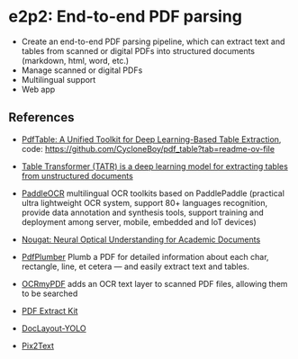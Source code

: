 # e2p2: End-to-end PDF parsing

- Create an end-to-end PDF parsing pipeline, which can extract text and tables from scanned or digital PDFs into structured documents (markdown, html, word, etc.)
- Manage scanned or digital PDFs
- Multilingual support
- Web app

## References

- [PdfTable: A Unified Toolkit for Deep Learning-Based Table Extraction](https://arxiv.org/abs/2409.05125), code: https://github.com/CycloneBoy/pdf_table?tab=readme-ov-file
- [Table Transformer (TATR) is a deep learning model for extracting tables from unstructured documents ](https://github.com/microsoft/table-transformer?tab=readme-ov-file)
- [PaddleOCR](https://github.com/PaddlePaddle/PaddleOCR) multilingual OCR toolkits based on PaddlePaddle (practical ultra lightweight OCR system, support 80+ languages recognition, provide data annotation and synthesis tools, support training and deployment among server, mobile, embedded and IoT devices)
- [Nougat: Neural Optical Understanding for Academic Documents](https://github.com/facebookresearch/nougat?tab=readme-ov-file)
- [PdfPlumber](https://github.com/jsvine/pdfplumber) Plumb a PDF for detailed information about each char, rectangle, line, et cetera — and easily extract text and tables.
- [OCRmyPDF](https://github.com/ocrmypdf/OCRmyPDF) adds an OCR text layer to scanned PDF files, allowing them to be searched

- [PDF Extract Kit](https://github.com/opendatalab/PDF-Extract-Kit?tab=readme-ov-file)
- [DocLayout-YOLO](https://github.com/opendatalab/DocLayout-YOLO?tab=readme-ov-file)
- [Pix2Text](https://github.com/breezedeus/Pix2Text/tree/main)

